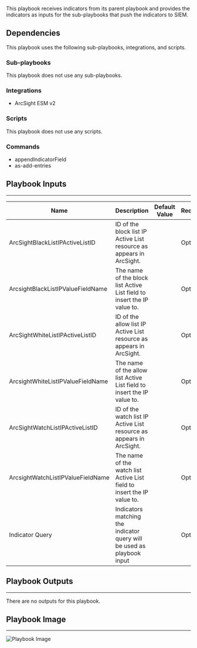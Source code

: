 This playbook receives indicators from its parent playbook and provides the indicators as inputs for the sub-playbooks that push the indicators to SIEM.

## Dependencies
This playbook uses the following sub-playbooks, integrations, and scripts.

### Sub-playbooks
This playbook does not use any sub-playbooks.

### Integrations
* ArcSight ESM v2

### Scripts
This playbook does not use any scripts.

### Commands
* appendIndicatorField
* as-add-entries

## Playbook Inputs
---

| **Name** | **Description** | **Default Value** | **Required** |
| --- | --- | --- | --- |
| ArcSightBlackListIPActiveListID | ID of the block list IP Active List resource as appears in ArcSight. |  | Optional |
| ArcsightBlackListIPValueFieldName | The name of the block list Active List field to insert the IP value to. |  | Optional |
| ArcSightWhiteListIPActiveListID | ID of the allow list IP Active List resource as appears in ArcSight. |  | Optional |
| ArcsightWhiteListIPValueFieldName | The name of the allow list Active List field to insert the IP value to. |  | Optional |
| ArcSightWatchListIPActiveListID | ID of the watch list IP Active List resource as appears in ArcSight. |  | Optional |
| ArcsightWatchListIPValueFieldName | The name of the watch list Active List field to insert the IP value to. |  | Optional |
| Indicator Query | Indicators matching the indicator query will be used as playbook input |  | Optional |

## Playbook Outputs
---
There are no outputs for this playbook.

## Playbook Image
---
![Playbook Image](../../doc_files/TIM_-_ArcSight_Add_IP_Indicators.png/n)